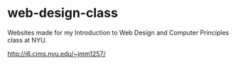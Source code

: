 # web-design-class
Websites made for my Introduction to Web Design and Computer Principles class at NYU.

http://i6.cims.nyu.edu/~jmm1257/
